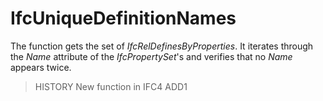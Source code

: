 # IfcUniqueDefinitionNames

The function gets the set of _IfcRelDefinesByProperties_. It iterates through the _Name_ attribute of the _IfcPropertySet_'s and verifies that no _Name_ appears twice.
<!-- end of short definition -->

> HISTORY New function in IFC4 ADD1
